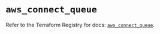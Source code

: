 # `aws_connect_queue`

Refer to the Terraform Registry for docs: [`aws_connect_queue`](https://registry.terraform.io/providers/hashicorp/aws/5.84.0/docs/resources/connect_queue).
